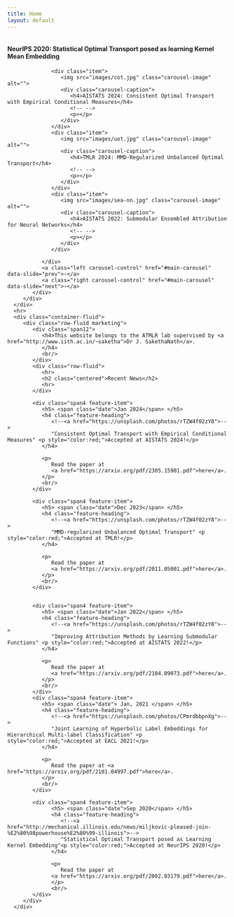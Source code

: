 ```yaml
---
title: Home
layout: default
---
```

<body>
   <div class="container">
      <div class="row-fluid">
         <div class="span12">
            <div id="main-carousel" class="carousel slide">
               <div class="carousel-inner">
                  <div class="item active">
                     <img src="images/ot_kme.jpg" class="carousel-image" alt="">
                     <div class="carousel-caption">
                        <h4>NeurIPS 2020: Statistical Optimal Transport posed as learning Kernel Mean Embedding</h4>
                        <p></p>
                     </div>
                  </div>

                  <div class="item">
                     <img src="images/cot.jpg" class="carousel-image" alt="">                      
                     <div class="carousel-caption">
                        <h4>AISTATS 2024: Consistent Optimal Transport with Empirical Conditional Measures</h4>
                        <!-- -->
                        <p></p>
                     </div>
                  </div>
                  <div class="item">
                     <img src="images/uot.jpg" class="carousel-image" alt="">                      
                     <div class="carousel-caption">
                        <h4>TMLR 2024: MMD-Regularized Unbalanced Optimal Transport</h4>
                        <!-- -->
                        <p></p>
                     </div>
                  </div>                     
                  <div class="item">
                     <img src="images/sea-nn.jpg" class="carousel-image" alt="">                      
                     <div class="carousel-caption">
                        <h4>AISTATS 2022: Submodular Ensembled Attribution for Neural Networks</h4>
                        <!-- -->
                        <p></p>
                     </div>
                  </div>
                  
               </div>
               <a class="left carousel-control" href="#main-carousel" data-slide="prev">‹</a>
               <a class="right carousel-control" href="#main-carousel" data-slide="next">›</a>
            </div>
         </div>
      </div>
      <hr>
      <div class="container-fluid">
         <div class="row-fluid marketing">
            <div class="span12">
               <h4>This website belongs to the ATMLR lab supervised by <a href="http://www.iith.ac.in/~saketha">Dr J. SakethaNath</a>.  
               </h4>
               <br/>
            </div>
            <div class="row-fluid">
               <hr>
               <h2 class="centered">Recent News</h2>
               <hr>
            </div>

            <div class="span4 feature-item">
               <h5> <span class="date">Jan 2024</span> </h5>
               <h4 class="feature-heading">
                  <!--<a href="https://unsplash.com/photos/rTZW4f02zY8">-->
                  "Consistent Optimal Transport with Empirical Conditional Measures" <p style="color:red;">Accepted at AISTATS 2024!</p>
               </h4>
               
               <p>
                  Read the paper at 
                  <a href="https://arxiv.org/pdf/2305.15901.pdf">here</a>.
               </p>
               <br/>
            </div> 
            
            <div class="span4 feature-item">
               <h5> <span class="date">Dec 2023</span> </h5>
               <h4 class="feature-heading">
                  <!--<a href="https://unsplash.com/photos/rTZW4f02zY8">-->
                  "MMD-regularized Unbalanced Optimal Transport" <p style="color:red;">Accepted at TMLR!</p>
               </h4>
               
               <p>
                  Read the paper at 
                  <a href="https://arxiv.org/pdf/2011.05001.pdf">here</a>.
               </p>
               <br/>
            </div>    
                        
            
            <div class="span4 feature-item">
               <h5> <span class="date">Jan 2022</span> </h5>
               <h4 class="feature-heading">
                  <!--<a href="https://unsplash.com/photos/rTZW4f02zY8">-->
                  "Improving Attribution Methods by Learning Submodular Functions" <p style="color:red;">Accepted at AISTATS 2022!</p>
               </h4>
               
               <p>
                  Read the paper at 
                  <a href="https://arxiv.org/pdf/2104.09073.pdf">here</a>.
               </p>
               <br/>
            </div>
            <div class="span4 feature-item">
               <h5> <span class="date"> Jan, 2021 </span> </h5>
               <h4 class="feature-heading">
                  <!--<a href="https://unsplash.com/photos/CPmrdbbpnXg">-->
                  "Joint Learning of Hyperbolic Label Embeddings for Hierarchical Multi-label Classification" <p style="color:red;">Accepted at EACL 2021!</p>
               </h4>
               
               <p>
                  Read the paper at <a href="https://arxiv.org/pdf/2101.04997.pdf">here</a>.
               </p>
               <br/>
            </div>

            <div class="span4 feature-item">
                  <h5> <span class="date">Sep 2020</span> </h5>
                  <h4 class="feature-heading">
                     <!--<a href="http://mechanical.illinois.edu/news/miljkovic-pleased-join-%E2%80%98powerhouse%E2%80%99-illinois">-->
                     "Statistical Optimal Transport posed as Learning Kernel Embedding"<p style="color:red;">Accepted at NeurIPS 2020!</p>
                  </h4>
                  
                  <p> 
                     Read the paper at 
                  <a href="https://arxiv.org/pdf/2002.03179.pdf">here</a>.
                  </p>
                  <br/>
            </div>               
         </div>
      </div>
   </div>
</body>
